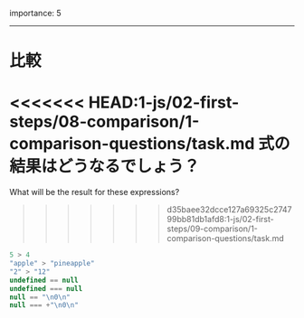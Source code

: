 importance: 5

---

# 比較

<<<<<<< HEAD:1-js/02-first-steps/08-comparison/1-comparison-questions/task.md
式の結果はどうなるでしょう？
=======
What will be the result for these expressions?
>>>>>>> d35baee32dcce127a69325c274799bb81db1afd8:1-js/02-first-steps/09-comparison/1-comparison-questions/task.md

```js no-beautify
5 > 4
"apple" > "pineapple"
"2" > "12"
undefined == null
undefined === null
null == "\n0\n"
null === +"\n0\n"
```
